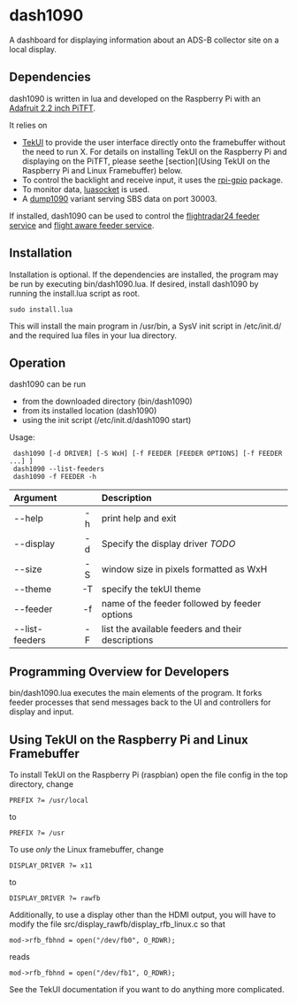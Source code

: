 dash1090
========

A dashboard for displaying information about an ADS-B collector site on a local
display.

Dependencies
------------

dash1090 is written in lua and developed on the Raspberry Pi with an
[Adafruit 2.2 inch PiTFT][1].

It relies on 
* [TekUI][2] to provide the user interface directly onto the framebuffer
    without the need to run X. For details on installing TekUI on the Raspberry
    Pi and displaying on the PiTFT, please seethe [section](Using TekUI on the
    Raspberry Pi and Linux Framebuffer) below.
* To control the backlight and receive input, it uses the [rpi-gpio][3]
    package.
* To monitor data, [luasocket][4] is used.
* A [dump1090][5] variant serving SBS data on port 30003.
 
If installed, dash1090 can be used to control the [flightradar24 feeder service][6] and [flight aware feeder service][7].


Installation
------------
Installation is optional. If the dependencies are installed, the program may be run by executing bin/dash1090.lua.
If desired, install dash1090 by running the install.lua script as root.

    sudo install.lua
    
This will install the main program in /usr/bin, a SysV init script in /etc/init.d/ and the required lua files in
your lua directory.

Operation
---------
dash1090 can be run 

* from the downloaded directory (bin/dash1090)
* from its installed location (dash1090)
* using the init script (/etc/init.d/dash1090 start)

Usage:

     dash1090 [-d DRIVER] [-S WxH] [-f FEEDER [FEEDER OPTIONS] [-f FEEDER ...] ]
     dash1090 --list-feeders
     dash1090 -f FEEDER -h
     
  Argument        |    | Description
  :---------------|:--:|:-------------------------------------------------
  --help          | -h | print help and exit
  --display       | -d | Specify the display driver *TODO*
  --size          | -S | window size in pixels formatted as WxH
  --theme         | -T | specify the tekUI theme
  --feeder        | -f | name of the feeder followed by feeder options
  --list-feeders  | -F | list the available feeders and their descriptions
    

Programming Overview for Developers
-----------------------------------
bin/dash1090.lua executes the main elements of the program. It forks feeder processes that send messages
back to the UI and controllers for display and input.

Using TekUI on the Raspberry Pi and Linux Framebuffer
-----------------------------------------------------
To install TekUI on the Raspberry Pi (raspbian) open the file config in the top directory, change

    PREFIX ?= /usr/local

to

    PREFIX ?= /usr

To use *only* the Linux framebuffer, change

    DISPLAY_DRIVER ?= x11
  
to

    DISPLAY_DRIVER ?= rawfb

Additionally, to use a display other than the HDMI output, you will have to modify the file 
src/display_rawfb/display_rfb_linux.c so that

    mod->rfb_fbhnd = open("/dev/fb0", O_RDWR);
  
reads

    mod->rfb_fbhnd = open("/dev/fb1", O_RDWR);
  
See the TekUI documentation if you want to do anything more complicated.

[1]: https://learn.adafruit.com/adafruit-2-2-pitft-hat-320-240-primary-display-for-raspberry-pi/overview
[2]: http://tekui.neoscientists.org/download.html
[3]: https://github.com/Tieske/rpi-gpio
[4]: http://w3.impa.br/~diego/software/luasocket/
[5]: https://github.com/antirez/dump1090
[6]: http://www.flightradar24.com/software/
[7]: http://flightaware.com/adsb/piaware/install
